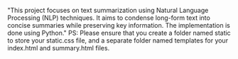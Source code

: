 "This project focuses on text summarization using Natural Language Processing (NLP) techniques. It aims to condense long-form text into concise summaries while preserving key information. The implementation is done using Python."
PS: Please ensure that you create a folder named static to store your static.css file, and a separate folder named templates for your index.html and summary.html files.
